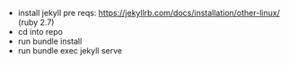 - install jekyll pre reqs: https://jekyllrb.com/docs/installation/other-linux/ (ruby 2.7)
- cd into repo
- run bundle install
- run bundle exec jekyll serve
